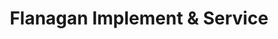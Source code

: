 ---
title: "Flanagan Implement & Service"
url: /flanagan/flanagan-implement-and-service/
shop: agrarian
---